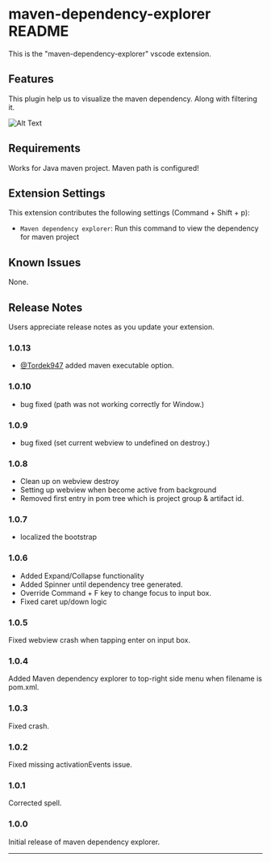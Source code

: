 # maven-dependency-explorer README

This is the "maven-dependency-explorer" vscode extension.

## Features

This plugin help us to visualize the maven dependency. Along with filtering it.

![Alt Text](./feature-walkthrough.gif)

## Requirements

Works for Java maven project. Maven path is configured!

## Extension Settings

This extension contributes the following settings (Command + Shift + p):

- `Maven dependency explorer`: Run this command to view the dependency for maven project

## Known Issues

None.

## Release Notes

Users appreciate release notes as you update your extension.

### 1.0.13

- [@Tordek947]( https://github.com/Tordek947 ) added maven executable option.

### 1.0.10

- bug fixed (path was not working correctly for Window.)

### 1.0.9

- bug fixed (set current webview to undefined on destroy.)

### 1.0.8

- Clean up on webview destroy
- Setting up webview when become active from background
- Removed first entry in pom tree which is project group & artifact id.

### 1.0.7

- localized the bootstrap

### 1.0.6

- Added Expand/Collapse functionality
- Added Spinner until dependency tree generated.
- Override Command + F key to change focus to input box.
- Fixed caret up/down logic

### 1.0.5

Fixed webview crash when tapping enter on input box.

### 1.0.4

Added Maven dependency explorer to top-right side menu when filename is pom.xml.

### 1.0.3

Fixed crash.

### 1.0.2

Fixed missing activationEvents issue.

### 1.0.1

Corrected spell.

### 1.0.0

Initial release of maven dependency explorer.

---
